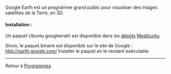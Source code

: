 Google Earth est un programme grand public pour visualiser des images
satellites de la Terre, en 3D.

#### Installation :

Un paquet Ubuntu googleerath est disponible dans les
[dépôts](dépôt "wikilink")
[Medibuntu](http://doc.ubuntu-fr.org/medibuntu).

Sinon, le paquet binaire est disponible sur le site de Google :
<http://earth.google.com/> Installer le paquet en le rendant exécutable

------------------------------------------------------------------------

Retour à [Programmes](Programmes "wikilink")